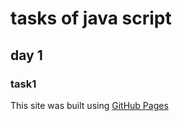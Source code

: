 # tasks of java script
## day 1
### task1
This site was built using [GitHub Pages](https://weamibrahim.github.io/welcome.htmlgit)